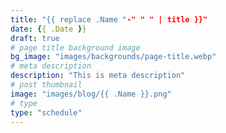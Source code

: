 ```yaml
---
title: "{{ replace .Name "-" " " | title }}"
date: {{ .Date }}
draft: true
# page title background image
bg_image: "images/backgrounds/page-title.webp"
# meta description
description: "This is meta description"
# post thumbnail
image: "images/blog/{{ .Name }}.png"
# type
type: "schedule"
---
```


